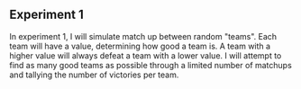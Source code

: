 Experiment 1
---

In experiment 1, I will simulate match up between random "teams". Each team will have a value, determining how good a team is. A team with a higher value will always defeat a team with a lower value. I will attempt to find as many good teams as possible through a limited number of matchups and tallying the number of victories per team.